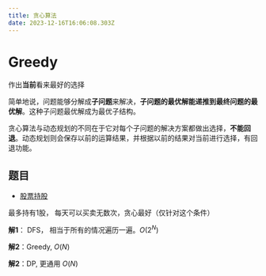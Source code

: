 ```yaml
---
title: 贪心算法
date: 2023-12-16T16:06:08.303Z
---
```

# Greedy

作出**当前**看来最好的选择

简单地说，问题能够分解成**子问题**来解决，**子问题的最优解能递推到最终问题的最优解**。这种子问题最优解成为最优子结构。

贪心算法与动态规划的不同在于它对每个子问题的解决方案都做出选择，**不能回退**。动态规划则会保存以前的运算结果，并根据以前的结果对当前进行选择，有回退功能。

## 题目

- [股票持股](https://leetcode.cn/problems/best-time-to-buy-and-sell-stock-ii/)

最多持有1股， 每天可以买卖无数次，贪心最好（仅针对这个条件）

**解1**： DFS， 相当于所有的情况遍历一遍。$O(2^N)$

**解2**：Greedy, $O(N)$

**解2**：DP, 更通用 $O(N)$





